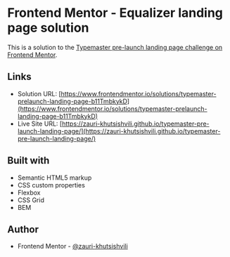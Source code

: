 # Frontend Mentor - Equalizer landing page solution

This is a solution to the [Typemaster pre-launch landing page challenge on Frontend Mentor](https://www.frontendmentor.io/challenges/typemaster-prelaunch-landing-page-J6-Yj5J-X).

## Links

- Solution URL: [https://www.frontendmentor.io/solutions/typemaster-prelaunch-landing-page-b11TmbkykD](https://www.frontendmentor.io/solutions/typemaster-prelaunch-landing-page-b11TmbkykD)
- Live Site URL: [https://zauri-khutsishvili.github.io/typemaster-pre-launch-landing-page/](https://zauri-khutsishvili.github.io/typemaster-pre-launch-landing-page/)

## Built with

- Semantic HTML5 markup
- CSS custom properties
- Flexbox
- CSS Grid
- BEM

## Author

- Frontend Mentor - [@zauri-khutsishvili](https://www.frontendmentor.io/profile/zauri-khutsishvili)